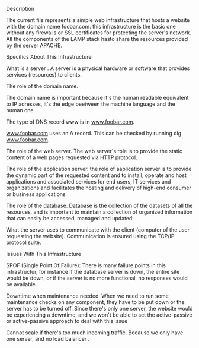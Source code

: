 Description

The current fils represents a simple web infrastructure that hosts a website with the domain name foobar.com. this infrastructure is the basic one without any  firewalls or SSL certificates for protecting the server's network. All the  components of the LAMP stack hasto share the resources provided by the server APACHE.

Specifics About This Infrastructure

What is a server .
A server is a physical hardware or software that provides services (resources) to clients.

The role of the domain name.

The domain name is important because it's the human readable equivalent to IP adresses, it's the edge beetween the machine language and the human one .

The type of DNS record www is in www.foobar.com.

www.foobar.com uses an A record. This can be checked by running dig www.foobar.com.

The role of the web server.
The web server's role is to provide the static content of a web pages requested via HTTP protocol.

The role of the application server.
the role of aaplication server is to provide the dynamic part of the requested content and to install, operate and host applications and associated services for end users, IT services and organizations and facilitates the hosting and delivery of high-end consumer or business applications

The role of the database.
Database is the collection of the datasets of all the resources, and is important to maintain a collection of organized information that can easily be accessed, managed and updated

What the server uses to communicate with the client (computer of the user requesting the website).
Communication is ensured using the TCP/IP protocol suite.

Issues With This Infrastructure

SPOF (Single Point Of Failure):
There is many failure points in this infrastructur, for instance if the  database server is down, the entire site would be down, or if the server is no more functional, no responses would be available.

Downtime when maintenance needed.
When we need to run some maintenance checks on any component, they have to be put down or the server has to be turned off. Since there's only one server, the website would be experiencing a downtime, and we won't be able to set the active-passive or active-passive approach to deal with this issue

Cannot scale if there's too much incoming traffic.
Because we only have one server, and no load balancer .
